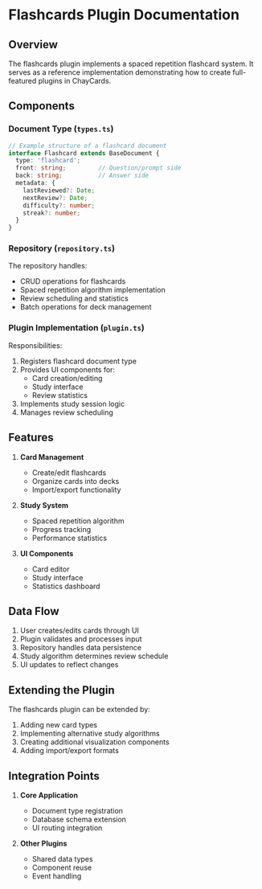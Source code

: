 # Flashcards Plugin Documentation

## Overview

The flashcards plugin implements a spaced repetition flashcard system. It serves as a reference implementation demonstrating how to create full-featured plugins in ChayCards.

## Components

### Document Type (`types.ts`)

```typescript
// Example structure of a flashcard document
interface Flashcard extends BaseDocument {
  type: 'flashcard';
  front: string;         // Question/prompt side
  back: string;          // Answer side
  metadata: {
    lastReviewed?: Date;
    nextReview?: Date;
    difficulty?: number;
    streak?: number;
  }
}
```

### Repository (`repository.ts`)

The repository handles:
- CRUD operations for flashcards
- Spaced repetition algorithm implementation
- Review scheduling and statistics
- Batch operations for deck management

### Plugin Implementation (`plugin.ts`)

Responsibilities:
1. Registers flashcard document type
2. Provides UI components for:
   - Card creation/editing
   - Study interface
   - Review statistics
3. Implements study session logic
4. Manages review scheduling

## Features

1. **Card Management**
   - Create/edit flashcards
   - Organize cards into decks
   - Import/export functionality

2. **Study System**
   - Spaced repetition algorithm
   - Progress tracking
   - Performance statistics

3. **UI Components**
   - Card editor
   - Study interface
   - Statistics dashboard

## Data Flow

1. User creates/edits cards through UI
2. Plugin validates and processes input
3. Repository handles data persistence
4. Study algorithm determines review schedule
5. UI updates to reflect changes

## Extending the Plugin

The flashcards plugin can be extended by:
1. Adding new card types
2. Implementing alternative study algorithms
3. Creating additional visualization components
4. Adding import/export formats

## Integration Points

1. **Core Application**
   - Document type registration
   - Database schema extension
   - UI routing integration

2. **Other Plugins**
   - Shared data types
   - Component reuse
   - Event handling
